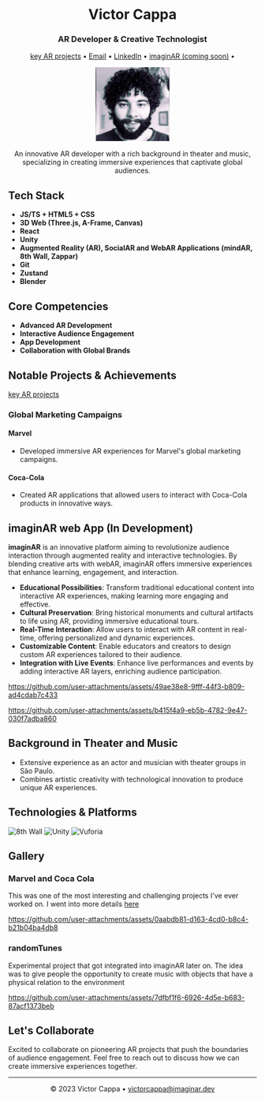 <!-- Header Section -->
<h1 align="center">Victor Cappa</h1>
<h3 align="center">AR Developer & Creative Technologist</h3>
<p align="center">
  <a href="https://github.com/stars/victorcappa/lists/victor-cappa-ar">key AR projects</a> •
  <a href="mailto:victorcappa@imaginar.dev">Email</a> •
  <a href="https://www.linkedin.com/in/victor-cappa-50839788/">LinkedIn</a> •
  <a href="https://imaginar.dev">imaginAR (coming soon)</a> •
</p>

<p align="center">
  <img src="victor.jpeg" alt="Victor Cappa" width="150" height="150">
</p>

<!-- Professional Summary -->
<p align="center">
  An innovative AR developer with a rich background in theater and music, specializing in creating immersive experiences that captivate global audiences.
</p>

<h2>Tech Stack</h2>

- **JS/TS + HTML5 + CSS**
- **3D Web (Three.js, A-Frame, Canvas)**
- **React**
- **Unity**
- **Augmented Reality (AR), SocialAR and WebAR Applications (mindAR, 8th Wall, Zappar)**
- **Git**
- **Zustand**
- **Blender**

<!-- Core Competencies Section -->
<h2>Core Competencies</h2>

- **Advanced AR Development**
- **Interactive Audience Engagement**
- **App Development**
- **Collaboration with Global Brands**

<!-- Notable Projects and Achievements Section -->
<h2>Notable Projects & Achievements</h2>
<a href="https://github.com/stars/victorcappa/lists/victor-cappa-ar">key AR projects</a>

### Global Marketing Campaigns

#### Marvel

- Developed immersive AR experiences for Marvel's global marketing campaigns.

#### Coca-Cola

- Created AR applications that allowed users to interact with Coca-Cola products in innovative ways.

<!-- imaginAR Section -->
<h2>imaginAR web App (In Development)</h2>

**imaginAR** is an innovative platform aiming to revolutionize audience interaction through augmented reality and interactive technologies. By blending creative arts with webAR, imaginAR offers immersive experiences that enhance learning, engagement, and interaction.

- **Educational Possibilities**: Transform traditional educational content into interactive AR experiences, making learning more engaging and effective.
- **Cultural Preservation**: Bring historical monuments and cultural artifacts to life using AR, providing immersive educational tours.
- **Real-Time Interaction**: Allow users to interact with AR content in real-time, offering personalized and dynamic experiences.
- **Customizable Content**: Enable educators and creators to design custom AR experiences tailored to their audience.
- **Integration with Live Events**: Enhance live performances and events by adding interactive AR layers, enriching audience participation.


https://github.com/user-attachments/assets/49ae38e8-9fff-44f3-b809-ad4cdab7c433



https://github.com/user-attachments/assets/b415f4a9-eb5b-4782-9e47-030f7adba860


  

<!-- Background Section -->
<h2>Background in Theater and Music</h2>

- Extensive experience as an actor and musician with theater groups in São Paulo.
- Combines artistic creativity with technological innovation to produce unique AR experiences.

<!-- Technologies and Platforms Section -->
<h2>Technologies & Platforms</h2>

<p>
  <img src="https://img.shields.io/badge/AR-8th_Wall-blue" alt="8th Wall">
  <img src="https://img.shields.io/badge/Game%20Engine-Unity-red" alt="Unity">
  <img src="https://img.shields.io/badge/AR-Vuforia-green" alt="Vuforia">
</p>

<!-- Gallery Section -->
<h2>Gallery</h2>

<p align="center">
  <!-- Video 1 -->
  <h3>Marvel and Coca Cola</h3>
 <p>This was one of the most interesting and challenging projects I've ever worked on. I went into more details <a href="https://github.com/victorcappa/marvel-coke-epic/tree/main">here<a/>


https://github.com/user-attachments/assets/0aabdb81-d163-4cd0-b8c4-b21b04ba4db8


 </p>
   
<h3>randomTunes</h3>
 <p>Experimental project that got integrated into imaginAR later on. The idea was to give people the opportunity to create music with objects that have a physical relation to the environment</p>

https://github.com/user-attachments/assets/7dfbf1f6-6926-4d5e-b683-87acf1373beb
</p>

<!-- Call to Action Section -->
<h2>Let's Collaborate</h2>

<p>
  Excited to collaborate on pioneering AR projects that push the boundaries of audience engagement. Feel free to reach out to discuss how we can create immersive experiences together.
</p>

<!-- Footer with Contact Information -->
<hr>
<p align="center">
  © 2023 Victor Cappa • <a href="mailto:victorcappa@imaginar.dev">victorcappa@imaginar.dev</a>
</p>
